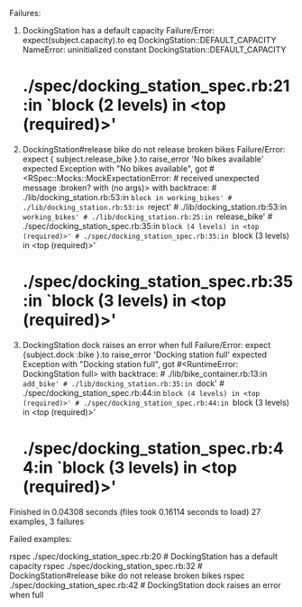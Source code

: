 Failures:

  1) DockingStation has a default capacity
     Failure/Error: expect(subject.capacity).to eq DockingStation::DEFAULT_CAPACITY
     NameError:
       uninitialized constant DockingStation::DEFAULT_CAPACITY
     # ./spec/docking_station_spec.rb:21:in `block (2 levels) in <top (required)>'

  2) DockingStation#release bike do not release broken bikes
     Failure/Error: expect { subject.release_bike }.to raise_error 'No bikes available'
       expected Exception with "No bikes available", got #<RSpec::Mocks::MockExpectationError: #<Double :bike> received unexpected message :broken? with (no args)> with backtrace:
         # ./lib/docking_station.rb:53:in `block in working_bikes'
         # ./lib/docking_station.rb:53:in `reject'
         # ./lib/docking_station.rb:53:in `working_bikes'
         # ./lib/docking_station.rb:25:in `release_bike'
         # ./spec/docking_station_spec.rb:35:in `block (4 levels) in <top (required)>'
         # ./spec/docking_station_spec.rb:35:in `block (3 levels) in <top (required)>'
     # ./spec/docking_station_spec.rb:35:in `block (3 levels) in <top (required)>'

  3) DockingStation dock raises an error when full
     Failure/Error: expect {subject.dock :bike }.to raise_error 'Docking station full'
       expected Exception with "Docking station full", got #<RuntimeError: DockingStation full> with backtrace:
         # ./lib/bike_container.rb:13:in `add_bike'
         # ./lib/docking_station.rb:35:in `dock'
         # ./spec/docking_station_spec.rb:44:in `block (4 levels) in <top (required)>'
         # ./spec/docking_station_spec.rb:44:in `block (3 levels) in <top (required)>'
     # ./spec/docking_station_spec.rb:44:in `block (3 levels) in <top (required)>'

Finished in 0.04308 seconds (files took 0.16114 seconds to load)
27 examples, 3 failures

Failed examples:

rspec ./spec/docking_station_spec.rb:20 # DockingStation has a default capacity
rspec ./spec/docking_station_spec.rb:32 # DockingStation#release bike do not release broken bikes
rspec ./spec/docking_station_spec.rb:42 # DockingStation dock raises an error when full